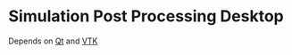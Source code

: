 # Simulation Post Processing Desktop
Depends on [Qt](https://www.qt.io/) and [VTK](http://www.vtk.org)


